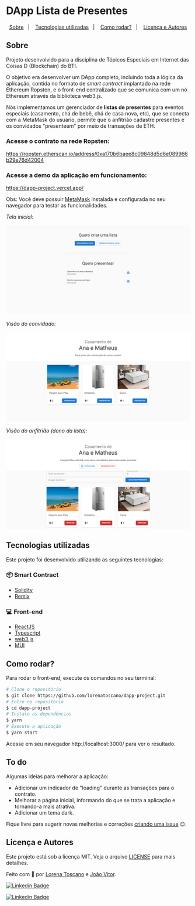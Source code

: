 # DApp Lista de Presentes

<!-- <p align="center">
   <a href="#">English (under construction)</a>&nbsp;&nbsp;&nbsp;•&nbsp;&nbsp;
   <a href="https://github.com/lorenatoscano/dapp-project/blob/main/README.md">Português (Brasil)</a>
</p> -->

<p align="center">
  <a href="#sobre">Sobre</a>&nbsp;&nbsp;&nbsp;|&nbsp;&nbsp;&nbsp;
  <a href="#tecnologias-utilizadas">Tecnologias utilizadas</a>&nbsp;&nbsp;&nbsp;|&nbsp;&nbsp;&nbsp;
  <a href="#como-rodar">Como rodar?</a>&nbsp;&nbsp;&nbsp;|&nbsp;&nbsp;&nbsp;
  <a href="#licença-e-autores">Licença e Autores</a>
</p>

## Sobre
Projeto desenvolvido para a disciplina de Tópicos Especiais em Internet das Coisas D (Blockchain) do BTI.

O objetivo era desenvolver um DApp completo, incluindo toda a lógica da aplicação, contida no formato de *smart contract* implantado na rede Ethereum Ropsten, e o front-end centralizado que se comunica com um nó Ethereum através da biblioteca web3.js.

Nós implementamos um gerenciador de **listas de presentes** para eventos especiais (casamento, chá de bebê, chá de casa nova, etc), que se conecta com a MetaMask do usuário, permite que o anfitrião cadastre presentes e os convidados "presenteem" por meio de transações de ETH.


### Acesse o contrato na rede Ropsten:
https://ropsten.etherscan.io/address/0xa170b6baee8c09848d5d6e089966b29e76d42004
### Acesse a demo da aplicação em funcionamento:
https://dapp-project.vercel.app/

Obs: Você deve possuir [MetaMask](https://metamask.io/) instalada e configurada no seu navegador para testar as funcionalidades.

_Tela inicial:_
<p align="center">
  <img src="./.github/home.png" alt="Tela inicial"/>
</p>

_Visão do convidado:_
<p align="center">
  <img src="./.github/guest-view.png" alt="Visão do convidado"/>
</p>

_Visão do anfitrião (dono da lista):_
<p align="center">
  <img src="./.github/host-view.png" alt="Visão do anfitrião"/>
</p>


## Tecnologias utilizadas

Este projeto foi desenvolvido utilizando as seguintes tecnologias:

### 📦 Smart Contract
- [Solidity](https://docs.soliditylang.org/en/v0.7.0/)
- [Remix](https://remix.ethereum.org/)

### 💻 Front-end
- [ReactJS](https://reactjs.org/)
- [Typescript](https://www.typescriptlang.org/)
- [web3.js](https://web3js.readthedocs.io/en/v1.7.0/)
- [MUI](https://mui.com/pt/)

##  Como rodar?
Para rodar o front-end, execute os comandos no seu terminal:

```bash
# Clone o repositório
$ git clone https://github.com/lorenatoscano/dapp-project.git
# Entre no repositório
$ cd dapp-project
# Instale as dependências
$ yarn
# Execute a aplicação
$ yarn start
```

Acesse em seu navegador http://localhost:3000/ para ver o resultado.

## To do
Algumas ideias para melhorar a aplicação:

- Adicionar um indicador de "loading" durante as transações para o contrato.
- Melhorar a página inicial, informando do que se trata a aplicação e tornando-a mais atrativa.
- Adicionar um tema dark.

Fique livre para sugerir novas melhorias e correções [criando uma issue](https://github.com/lorenatoscano/dapp-project/issues/new) 😉.

## Licença e Autores

Este projeto está sob a licença MIT. Veja o arquivo [LICENSE](https://github.com/lorenatoscano/dapp-project/blob/main/LICENSE) para mais detalhes.

Feito com 💜 por [Lorena Toscano](https://github.com/lorenatoscano) e [João Vitor](https://github.com/joaovdxavier).


[![Linkedin Badge](https://img.shields.io/badge/-Lorena_Toscano-blue?style=flat-square&logo=Linkedin&logoColor=white&link=https://www.linkedin.com/in/lorena-toscano-243432183/)](https://www.linkedin.com/in/lorena-toscano-243432183/)

[![Linkedin Badge](https://img.shields.io/badge/-João_Vitor-blue?style=flat-square&logo=Linkedin&logoColor=white&link=https://www.linkedin.com/in/jo%C3%A3o-vitor-637452160/)](https://www.linkedin.com/in/jo%C3%A3o-vitor-637452160/)



